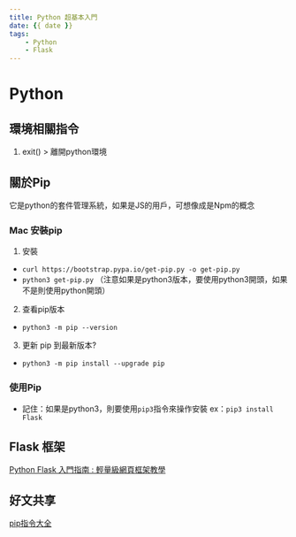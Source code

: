 ```yaml
---
title: Python 超基本入門
date: {{ date }}
tags: 
    - Python
    - Flask
---
```

# Python
## 環境相關指令
1. exit() > 離開python環境

## 關於Pip
它是python的套件管理系統，如果是JS的用戶，可想像成是Npm的概念
### Mac 安裝pip
1. 安裝
* `curl https://bootstrap.pypa.io/get-pip.py -o get-pip.py`
* `python3 get-pip.py` 
（注意如果是python3版本，要使用python3開頭，如果不是則使用python開頭）
2. 查看pip版本
* `python3 -m pip --version`
3. 更新 pip 到最新版本?
* `python3 -m pip install --upgrade pip`

### 使用Pip
* 記住：如果是python3，則要使用`pip3`指令來操作安裝
ex：`pip3 install Flask`

## Flask 框架
[Python Flask 入門指南 : 輕量級網頁框架教學](https://devs.tw/post/448)

## 好文共享
[pip指令大全](https://www.maxlist.xyz/2019/07/13/pip-install-python/)